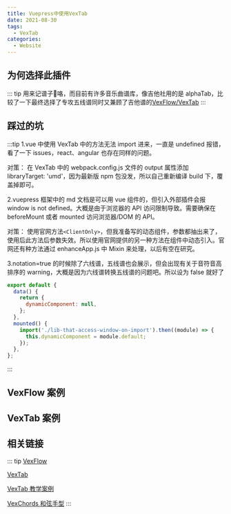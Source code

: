 ```yaml
---
title: Vuepress中使用VexTab
date: 2021-08-30
tags:
  - VexTab
categories:
  - Website
---
```


## 为何选择此插件

::: tip
用来记谱子:musical_score:咯，而目前有许多音乐曲谱库，像吉他社用的是 alphaTab，比较了一下最终选择了专攻五线谱同时又兼顾了吉他谱的[VexFlow/VexTab](https://www.jianshu.com/p/a4ad9337decb)
:::

## 踩过的坑

:::tip
1.vue 中使用 VexTab 中的方法无法 import 进来，一直是 undefined 报错，看了一下 issues，react、angular 也存在同样的问题。

对策：
在 VexTab 中的 webpack.config.js 文件的 output 属性添加 libraryTarget: 'umd'，因为最新版 npm 包没发，所以自己重新编译 build 下，覆盖掉即可。

2.vuepress 框架中的 md 文档是可以用 vue 组件的，但引入外部插件会报 window is not defined。大概是由于浏览器的 API 访问限制导致。需要确保在 beforeMount 或者 mounted 访问浏览器/DOM 的 API。

对策：
使用官网方法`<ClientOnly>`，但我准备写的动态组件，参数都抽出来了，使用后此方法后参数失效。所以使用官网提供的另一种方法在组件中动态引入。官网还有种方法通过 enhanceApp.js 中 Mixin 来处理，以后有空在研究。

3.notation=true 的时候除了六线谱，五线谱也会展示，但会出现有关于音符音高排序的 warning，大概是因为六线谱转换五线谱的问题吧。所以设为 false 就好了

```js
export default {
  data() {
    return {
      dynamicComponent: null,
    };
  },
  mounted() {
    import('./lib-that-access-window-on-import').then((module) => {
      this.dynamicComponent = module.default;
    });
  },
};
```

:::

## VexFlow 案例

<div id="easy_score"></div>

<script>
import Vex from 'vexflow';
export default {
  mounted(){
    this.drawTabByEasyScore();
  },
  methods:{
    drawTabByEasyScore(){
      const vf = new Vex.Flow.Factory({
      renderer: {elementId: 'easy_score', width: 500, height: 200}
    });

    const score = vf.EasyScore();
    const system = vf.System();

    system.addStave({
      voices: [
        score.voice(score.notes('C#5/q, B4, A4, G#4', {stem: 'up'})),
        score.voice(score.notes('C#4/h, C#4', {stem: 'down'}))
      ]
    }).addClef('treble').addTimeSignature('4/4');

    vf.draw();
    },
  }
}
</script>

## VexTab 案例

<VexTab :data="`
          tabstave notation=false key=A time=4/4
          notes :q =|: (5/2.5/3.7/4) :8 7-5h6/3 ^3^ 5h6-7/5 ^3^ :q 7V/4 |
          notes :8 t12p7/4 s5s3/4 :8 3s:16:5-7/5 :q p5/4
          text :w, |#segno, ,|, :hd, , #tr
        `" />

## 相关链接

::: tip
[VexFlow](https://github.com/0xfe/vexflow)

[VexTab](https://github.com/0xfe/vextab)

[VexTab 教学案例](http://vexflow.com/vextab/tutorial.html)

[VexChords 和弦手型](https://github.com/0xfe/vexchords)
:::

